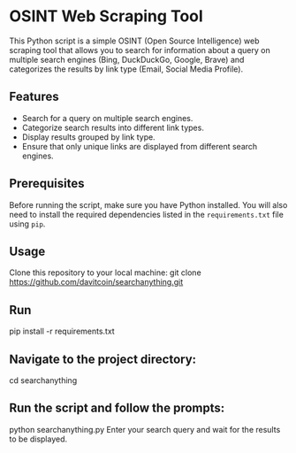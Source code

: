 # OSINT Web Scraping Tool

This Python script is a simple OSINT (Open Source Intelligence) web scraping tool that allows you to search for information about a query on multiple search engines (Bing, DuckDuckGo, Google, Brave) and categorizes the results by link type (Email, Social Media Profile).

## Features

- Search for a query on multiple search engines.
- Categorize search results into different link types.
- Display results grouped by link type.
- Ensure that only unique links are displayed from different search engines.

## Prerequisites

Before running the script, make sure you have Python installed. You will also need to install the required dependencies listed in the `requirements.txt` file using `pip`.

## Usage
Clone this repository to your local machine:
git clone https://github.com/davitcoin/searchanything.git

## Run
pip install -r requirements.txt

## Navigate to the project directory:
cd searchanything

## Run the script and follow the prompts:

python searchanything.py
Enter your search query and wait for the results to be displayed.

